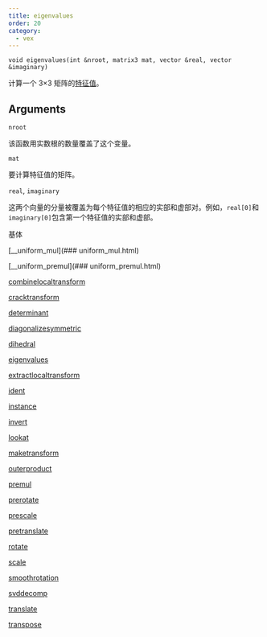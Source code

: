 ```yaml
---
title: eigenvalues
order: 20
category:
  - vex
---
```


`void eigenvalues(int &nroot, matrix3 mat, vector &real, vector &imaginary)`

计算一个 3×3 矩阵的[特征值](http://en.wikipedia.org/wiki/Eigenvalues_and_eigenvectors)。

## Arguments

`nroot`

该函数用实数根的数量覆盖了这个变量。

`mat`

要计算特征值的矩阵。

`real`, `imaginary`

这两个向量的分量被覆盖为每个特征值的相应的实部和虚部对。例如，`real[0]`和`imaginary[0]`包含第一个特征值的实部和虚部。

基体

[__uniform_mul](### uniform_mul.html)

[__uniform_premul](### uniform_premul.html)

[combinelocaltransform](combinelocaltransform.html)

[cracktransform](cracktransform.html)

[determinant](determinant.html)

[diagonalizesymmetric](diagonalizesymmetric.html)

[dihedral](dihedral.html)

[eigenvalues](eigenvalues.html)

[extractlocaltransform](extractlocaltransform.html)

[ident](ident.html)

[instance](instance.html)

[invert](invert.html)

[lookat](lookat.html)

[maketransform](maketransform.html)

[outerproduct](outerproduct.html)

[premul](premul.html)

[prerotate](prerotate.html)

[prescale](prescale.html)

[pretranslate](pretranslate.html)

[rotate](rotate.html)

[scale](scale.html)

[smoothrotation](smoothrotation.html)

[svddecomp](svddecomp.html)

[translate](translate.html)

[transpose](transpose.html)
